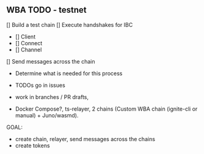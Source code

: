 ## WBA TODO - testnet
[] Build a test chain
[] Execute handshakes for IBC
- [] Client
- [] Connect
- [] Channel

[] Send messages across the chain

- Determine what is needed for this process

<!-- - wba testnet, wba-mtw-testnet mono repo [including docs] -->
- TODOs go in issues
- work in branches / PR drafts, 

- Docker Compose?, ts-relayer, 2 chains (Custom WBA chain (ignite-cli or manual) + Juno/wasmd).



GOAL:
- create chain, relayer, send messages across the chains
- create tokens